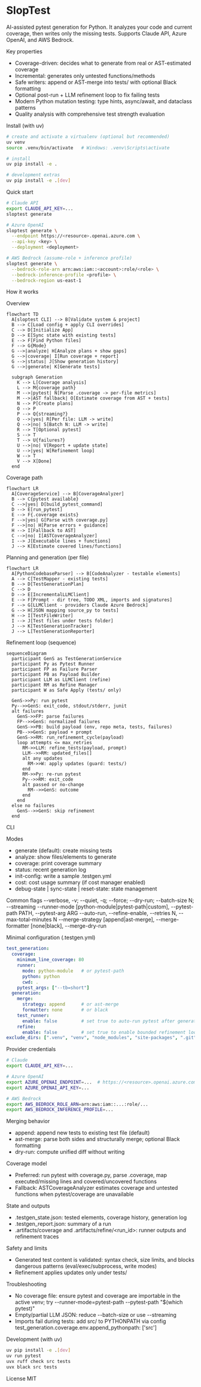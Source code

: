 # SlopTest

AI-assisted pytest generation for Python. It analyzes your code and current coverage, then writes only the missing tests. Supports Claude API, Azure OpenAI, and AWS Bedrock.

Key properties
- Coverage-driven: decides what to generate from real or AST-estimated coverage
- Incremental: generates only untested functions/methods
- Safe writers: append or AST-merge into tests/ with optional Black formatting
- Optional post-run + LLM refinement loop to fix failing tests
- Modern Python mutation testing: type hints, async/await, and dataclass patterns
- Quality analysis with comprehensive test strength evaluation

Install (with uv)
```bash
# create and activate a virtualenv (optional but recommended)
uv venv
source .venv/bin/activate   # Windows: .venv\Scripts\activate

# install
uv pip install -e .

# development extras
uv pip install -e .[dev]
```

Quick start
```bash
# Claude API
export CLAUDE_API_KEY=...
sloptest generate

# Azure OpenAI
sloptest generate \
  --endpoint https://<resource>.openai.azure.com \
  --api-key <key> \
  --deployment <deployment>

# AWS Bedrock (assume-role + inference profile)
sloptest generate \
  --bedrock-role-arn arn:aws:iam::<account>:role/<role> \
  --bedrock-inference-profile <profile> \
  --bedrock-region us-east-1
```

How it works

Overview
```mermaid
flowchart TD
  A[sloptest CLI] --> B[Validate system & project]
  B --> C[Load config + apply CLI overrides]
  C --> D[Initialize App]
  D --> E[Sync state with existing tests]
  E --> F[Find Python files]
  F --> G{Mode}
  G -->|analyze| H[Analyze plans + show gaps]
  G -->|coverage| I[Run coverage + report]
  G -->|status| J[Show generation history]
  G -->|generate| K[Generate tests]

  subgraph Generation
    K --> L[Coverage analysis]
    L --> M{coverage path}
    M -->|pytest| N[Parse .coverage -> per-file metrics]
    M -->|AST fallback| O[Estimate coverage from AST + tests]
    N --> P[Create plans]
    O --> P
    P --> Q{streaming?}
    Q -->|yes| R[Per file: LLM -> write]
    Q -->|no| S[Batch N: LLM -> write]
    R --> T[Optional pytest]
    S --> T
    T --> U{failures?}
    U -->|no| V[Report + update state]
    U -->|yes| W[Refinement loop]
    W --> T
    V --> X[Done]
  end
```

Coverage path
```mermaid
flowchart LR
  A[CoverageService] --> B[CoverageAnalyzer]
  B --> C{pytest available}
  C -->|yes| D[build_pytest_command]
  D --> E[run_pytest]
  E --> F{.coverage exists}
  F -->|yes| G[Parse with coverage.py]
  F -->|no| H[Parse errors + guidance]
  H --> I[Fallback to AST]
  C -->|no| I[ASTCoverageAnalyzer]
  I --> J[Executable lines + functions]
  J --> K[Estimate covered lines/functions]
```

Planning and generation (per file)
```mermaid
flowchart LR
  A[PythonCodebaseParser] --> B[CodeAnalyzer - testable elements]
  A --> C[TestMapper - existing tests]
  B --> D[TestGenerationPlan]
  C --> D
  D --> E[IncrementalLLMClient]
  E --> F[Prompt - dir tree, TODO XML, imports and signatures]
  F --> G[LLMClient - providers Claude Azure Bedrock]
  G --> H[JSON mapping source_py to tests]
  H --> I[TestFileWriter]
  I --> J[Test files under tests folder]
  J --> K[TestGenerationTracker]
  J --> L[TestGenerationReporter]
```

Refinement loop (sequence)
```mermaid
sequenceDiagram
  participant GenS as TestGenerationService
  participant Py as Pytest Runner
  participant FP as Failure Parser
  participant PB as Payload Builder
  participant LLM as LLMClient (refine)
  participant RM as Refine Manager
  participant W as Safe Apply (tests/ only)

  GenS->>Py: run pytest
  Py-->>GenS: exit_code, stdout/stderr, junit
  alt failures
    GenS->>FP: parse failures
    FP-->>GenS: normalized failures
    GenS->>PB: build payload (env, repo meta, tests, failures)
    PB-->>GenS: payload + prompt
    GenS->>RM: run_refinement_cycle(payload)
    loop attempts <= max_retries
      RM->>LLM: refine_tests(payload, prompt)
      LLM-->>RM: updated_files[]
      alt any updates
        RM->>W: apply updates (guard: tests/)
      end
      RM->>Py: re-run pytest
      Py-->>RM: exit_code
      alt passed or no-change
        RM-->>GenS: outcome
      end
    end
  else no failures
    GenS-->>GenS: skip refinement
  end
```

CLI

Modes
- generate (default): create missing tests
- analyze: show files/elements to generate
- coverage: print coverage summary
- status: recent generation log
- init-config: write a sample .testgen.yml
- cost: cost usage summary (if cost manager enabled)
- debug-state | sync-state | reset-state: state management

Common flags
--verbose, -v; --quiet, -q; --force; --dry-run; --batch-size N; --streaming
--runner-mode [python-module|pytest-path|custom], --pytest-path PATH, --pytest-arg ARG
--auto-run, --refine-enable, --retries N, --max-total-minutes N
--merge-strategy [append|ast-merge], --merge-formatter [none|black], --merge-dry-run

Minimal configuration (.testgen.yml)
```yaml
test_generation:
  coverage:
    minimum_line_coverage: 80
    runner:
      mode: python-module   # or pytest-path
      python: python
      cwd: .
    pytest_args: ["--tb=short"]
  generation:
    merge:
      strategy: append      # or ast-merge
      formatter: none       # or black
    test_runner:
      enable: false         # set true to auto-run pytest after generation
    refine:
      enable: false         # set true to enable bounded refinement loop
exclude_dirs: [".venv", "venv", "node_modules", "site-packages", ".git"]
```

Provider credentials
```bash
# Claude
export CLAUDE_API_KEY=...

# Azure OpenAI
export AZURE_OPENAI_ENDPOINT=...  # https://<resource>.openai.azure.com
export AZURE_OPENAI_API_KEY=...

# AWS Bedrock
export AWS_BEDROCK_ROLE_ARN=arn:aws:iam::...:role/...
export AWS_BEDROCK_INFERENCE_PROFILE=...
```

Merging behavior
- append: append new tests to existing test file (default)
- ast-merge: parse both sides and structurally merge; optional Black formatting
- dry-run: compute unified diff without writing

Coverage model
- Preferred: run pytest with coverage.py, parse .coverage, map executed/missing lines and covered/uncovered functions
- Fallback: ASTCoverageAnalyzer estimates coverage and untested functions when pytest/coverage are unavailable

State and outputs
- .testgen_state.json: tested elements, coverage history, generation log
- .testgen_report.json: summary of a run
- .artifacts/coverage and .artifacts/refine/<run_id>: runner outputs and refinement traces

Safety and limits
- Generated test content is validated: syntax check, size limits, and blocks dangerous patterns (eval/exec/subprocess, write modes)
- Refinement applies updates only under tests/

Troubleshooting
- No coverage file: ensure pytest and coverage are importable in the active venv; try --runner-mode=pytest-path --pytest-path "$(which pytest)"
- Empty/partial LLM JSON: reduce --batch-size or use --streaming
- Imports fail during tests: add src/ to PYTHONPATH via config test_generation.coverage.env.append_pythonpath: ['src']

Development (with uv)
```bash
uv pip install -e .[dev]
uv run pytest
uvx ruff check src tests
uvx black src tests
```

License
MIT
